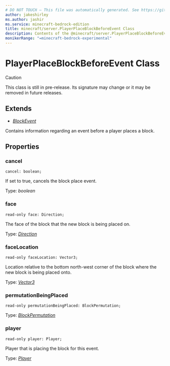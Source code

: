 ```yaml
---
# DO NOT TOUCH — This file was automatically generated. See https://github.com/mojang/minecraftapidocsgenerator to modify descriptions, examples, etc.
author: jakeshirley
ms.author: jashir
ms.service: minecraft-bedrock-edition
title: minecraft/server.PlayerPlaceBlockBeforeEvent Class
description: Contents of the @minecraft/server.PlayerPlaceBlockBeforeEvent class.
monikerRange: "=minecraft-bedrock-experimental"
---
```

# PlayerPlaceBlockBeforeEvent Class

> [!CAUTION]
> This class is still in pre-release.  Its signature may change or it may be removed in future releases.

## Extends
- [*BlockEvent*](BlockEvent.md)

Contains information regarding an event before a player places a block.

## Properties

### **cancel**
`cancel: boolean;`

If set to true, cancels the block place event.

Type: *boolean*

### **face**
`read-only face: Direction;`

The face of the block that the new block is being placed on.

Type: [*Direction*](Direction.md)

### **faceLocation**
`read-only faceLocation: Vector3;`

Location relative to the bottom north-west corner of the block where the new block is being placed onto.

Type: [*Vector3*](Vector3.md)

### **permutationBeingPlaced**
`read-only permutationBeingPlaced: BlockPermutation;`

Type: [*BlockPermutation*](BlockPermutation.md)

### **player**
`read-only player: Player;`

Player that is placing the block for this event.

Type: [*Player*](Player.md)
